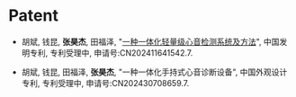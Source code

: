 # Patent
* 胡斌, 钱昆, **张昊杰**, 田福泽, "[一种一体化轻量级心音检测系统及方法](https://kns.cnki.net/kcms2/article/abstract?v=4fayqqv3WFd4Zk6MWIX5SX6v8qk-V5nnYihyJWFYHHUMXIp9JXKNYfpp9a9RpFlKcgmnXJvzYKBMlzh11Gky9EghdS_IopUKJl8c02-NsEq4UB0J1GUeWxrbNt6y5260kT7dHKzG8SwbcGgdbo1x6rA8CHOPiroiI0WCr4liP0jQ7XlMDckZojGmLjyEGHH2&uniplatform=NZKPT&language=CHS)", 
中国发明专利, 专利受理中, 申请号:CN202411641542.7.

* 胡斌, 钱昆, 田福泽, **张昊杰**, "一种一体化手持式心音诊断设备", 中国外观设计专利, 专利受理中, 申请号:CN202430708659.7.